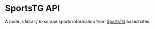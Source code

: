 # SportsTG API
A node.js library to scrape sports information from [SportsTG](https://sportstg.com/) based sites.